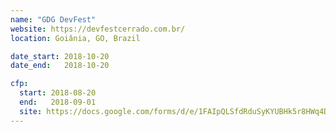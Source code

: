 ```yaml
---
name: "GDG DevFest"
website: https://devfestcerrado.com.br/
location: Goiânia, GO, Brazil

date_start: 2018-10-20
date_end:   2018-10-20

cfp:
  start: 2018-08-20
  end:   2018-09-01
  site: https://docs.google.com/forms/d/e/1FAIpQLSfdRduSyKYUBHk5r8HWq4Dpj6xNk5kfwEzoeQfkGpnUDXFNGw/viewform
---
```

